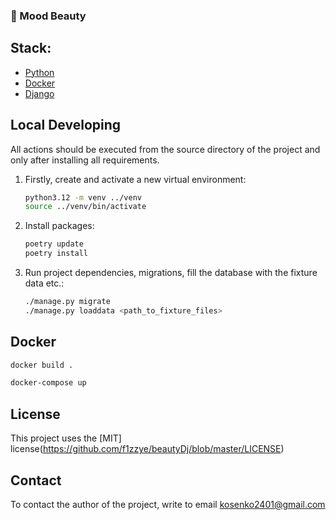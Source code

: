 ### 🎀 Mood Beauty

## Stack:

- [Python](https://www.python.org/downloads/)
- [Docker](https://www.docker.com/)
- [Django](https://www.djangoproject.com/)

## Local Developing

All actions should be executed from the source directory of the project and only after installing all requirements.

1. Firstly, create and activate a new virtual environment:
   ```bash
   python3.12 -m venv ../venv
   source ../venv/bin/activate
   ```
   
2. Install packages:
   ```bash
   poetry update
   poetry install
   ```
   
3. Run project dependencies, migrations, fill the database with the fixture data etc.:
   ```bash
   ./manage.py migrate
   ./manage.py loaddata <path_to_fixture_files> 
   ```
   
## Docker
   ```bash
   docker build .
   
   docker-compose up
   ```

## License

This project uses the [MIT] license(https://github.com/f1zzye/beautyDj/blob/master/LICENSE)

## Contact 

To contact the author of the project, write to email kosenko2401@gmail.com
